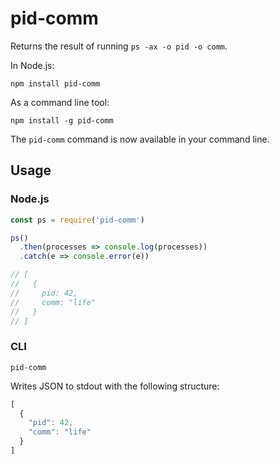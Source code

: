 # pid-comm

Returns the result of running `ps -ax -o pid -o comm`.

In Node.js:
```
npm install pid-comm
```
As a command line tool:
```
npm install -g pid-comm
```
The `pid-comm` command is now available in your command line.

## Usage

### Node.js

``` javascript
const ps = require('pid-comm')

ps()
  .then(processes => console.log(processes))
  .catch(e => console.error(e))

// [
//   {
//     pid: 42,
//     comm: "life"
//   }
// ]
```

### CLI

```
pid-comm
```

Writes JSON to stdout with the following structure:
``` javascript
[
  {
    "pid": 42,
    "comm": "life"
  }
]
```
